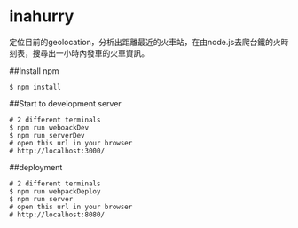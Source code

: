 # inahurry
定位目前的geolocation，分析出距離最近的火車站，在由node.js去爬台鐵的火時刻表，搜尋出一小時內發車的火車資訊。

##Install npm
``` text
$ npm install
```

##Start to development server

``` text
# 2 different terminals  
$ npm run weboackDev
$ npm run serverDev
# open this url in your browser
# http://localhost:3000/
```
##deployment

``` text
# 2 different terminals  
$ npm run webpackDeploy
$ npm run server
# open this url in your browser
# http://localhost:8080/
```
